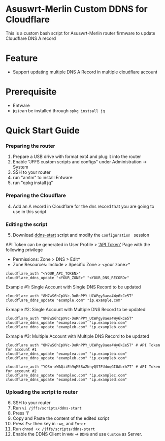 # Asuswrt-Merlin Custom DDNS for Cloudflare
This is a custom bash script for Asuswrt-Merlin router firmware to update Cloudflare DNS A record

# Feature
- Support updating multiple DNS A Record in multiple cloudflare account

# Prerequisite
- Entware
- jq (can be installed through `opkg instsall jq`

# Quick Start Guide
### Preparing the router
1. Prepare a USB drive with format ext4 and plug it into the router
2. Enable "JFFS custom scripts and configs" under Administration -> System
3. SSH to your router
4. run "amtm" to install Entware
5. run "opkg install jq"

### Preparing the Cloudflare
4. Add an A record in Cloudflare for the dns record that you are going to use in this script

### Editing the script
5. Download [ddns-start](ddns-start) script and modify the `Configuration ` session

API Token can be generated in User Profile > ['API Token'](https://dash.cloudflare.com/profile/api-tokens) Page with the following privilege
- Permissions: Zone > DNS > Edit*
- Zone Resources: Include > Specific Zone > \<your zone\>*

```
cloudflare_auth "<YOUR_API_TOKEN>"
cloudflare_ddns_update "<YOUR_ZONE>" "<YOUR_DNS_RECORD>"
```
Example #1: Single Account with Single DNS Record to be updated
```
cloudflare_auth "8M7wS6hCpXVc-DoRnPPY_UCWPgy8aea4Wy6kCe5T"
cloudflare_ddns_update "example.com" "ip.example.com"
```
Exmaple #2: Single Account with Multiple DNS Record to be updated
```
cloudflare_auth "8M7wS6hCpXVc-DoRnPPY_UCWPgy8aea4Wy6kCe5T"
cloudflare_ddns_update "examplea.com" "ip.examplea.com"
cloudflare_ddns_update "exampleb.com" "ip.exampleb.com"
```
Exmaple #3: Multiple Account with Multiple DNS Record to be updated
```
cloudflare_auth "8M7wS6hCpXVc-DoRnPPY_UCWPgy8aea4Wy6kCe5T" # API Token for account #1
cloudflare_ddns_update "examplea.com" "ip.examplea.com"
cloudflare_ddns_update "exampleb.com" "ip.exampleb.com"

cloudflare_auth "YQSn-xWAQiiEh9qM58wZNnyQS7FUdoqGIUAbrh7T" # API Token for account #2
cloudflare_ddns_update "examplec.com" "ip.examplec.com"
cloudflare_ddns_update "exampled.com" "ip.exampled.com"
```
### Uploading the script to router
6. SSH to your router
7. Run `vi /jffs/scripts/ddns-start`
8. Press 'i'
9. Copy and Paste the content of the edited script
10. Press `Esc` then key in `:wq`, and `Enter`
11. Run `chmod +x /jffs/scripts/ddns-start`
12. Enable the DDNS Client in `WAN` -> `DDNS` and use `Custom` as Server.
